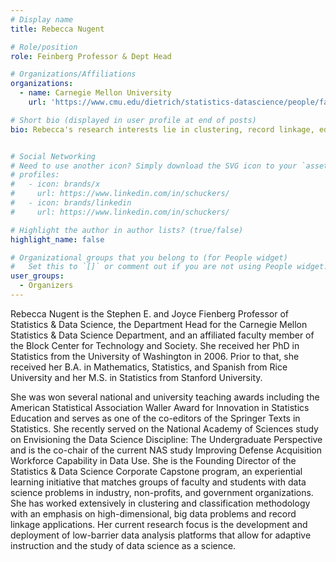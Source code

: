 ```yaml
---
# Display name
title: Rebecca Nugent

# Role/position
role: Feinberg Professor & Dept Head  

# Organizations/Affiliations
organizations:
  - name: Carnegie Mellon University
    url: 'https://www.cmu.edu/dietrich/statistics-datascience/people/faculty/rebecca-nugent.html'

# Short bio (displayed in user profile at end of posts)
bio: Rebecca's research interests lie in clustering, record linkage, educational data mining/psychometrics, public health, tech/innovation/entrepreneurship and semantic organization.


# Social Networking
# Need to use another icon? Simply download the SVG icon to your `assets/media/icons/` folder.
# profiles:
#   - icon: brands/x
#     url: https://www.linkedin.com/in/schuckers/
#   - icon: brands/linkedin
#     url: https://www.linkedin.com/in/schuckers/

# Highlight the author in author lists? (true/false)
highlight_name: false

# Organizational groups that you belong to (for People widget)
#   Set this to `[]` or comment out if you are not using People widget.
user_groups:
  - Organizers
---
```


Rebecca Nugent is the Stephen E. and Joyce Fienberg Professor of Statistics & Data Science, the Department Head for the Carnegie Mellon Statistics & Data Science Department, and an affiliated faculty member of the Block Center for Technology and Society. She received her PhD in Statistics from the University of Washington in 2006. Prior to that, she received her B.A. in Mathematics, Statistics, and Spanish from Rice University and her M.S. in Statistics from Stanford University.

She was won several national and university teaching awards including the American Statistical Association Waller Award for Innovation in Statistics Education and serves as one of the co-editors of the Springer Texts in Statistics. She recently served on the National Academy of Sciences study on Envisioning the Data Science Discipline: The Undergraduate Perspective and is the co-chair of the current NAS study Improving Defense Acquisition Workforce Capability in Data Use. She is the Founding Director of the Statistics & Data Science Corporate Capstone program, an experiential learning initiative that matches groups of faculty and students with data science problems in industry, non-profits, and government organizations. She has worked extensively in clustering and classification methodology with an emphasis on high-dimensional, big data problems and record linkage applications. Her current research focus is the development and deployment of low-barrier data analysis platforms that allow for adaptive instruction and the study of data science as a science.